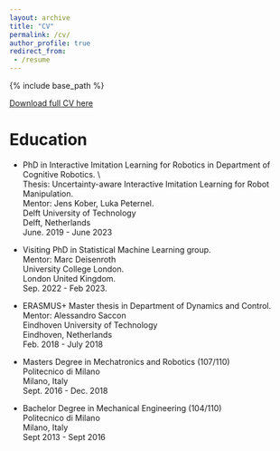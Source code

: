 ```yaml
---
layout: archive
title: "CV"
permalink: /cv/
author_profile: true
redirect_from:
 - /resume
---
```


{% include base_path %}

[Download full CV here](https://franzesegiovanni.github.io/aboutme/files/CV_Giovanni_Franzese.pdf)

Education
======
*   PhD in Interactive Imitation Learning for Robotics in Department of Cognitive Robotics.  \  
    Thesis: Uncertainty-aware Interactive Imitation Learning for Robot Manipulation. \
    Mentor: Jens Kober, Luka Peternel. \
    Delft University of Technology \
    Delft, Netherlands \
    June. 2019 - June 2023 
 
 *   Visiting PhD in Statistical Machine Learning group. \
    Mentor: Marc Deisenroth \
    University College London. \
    London United Kingdom. \
    Sep. 2022 - Feb 2023.
    
*   ERASMUS+ Master thesis in Department of Dynamics and Control. Mentor: Alessandro Saccon \
    Eindhoven University of Technology \
    Eindhoven, Netherlands \
    Feb. 2018 - July 2018  
    
*   Masters Degree in Mechatronics and Robotics (107/110) \
    Politecnico di Milano \
    Milano, Italy \
    Sept. 2016 - Dec. 2018 
 
  
*   Bachelor Degree in Mechanical Engineering (104/110) \
    Politecnico di Milano \
    Milano, Italy \
    Sept 2013 - Sept 2016    
  